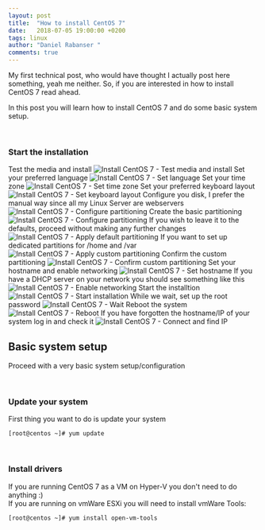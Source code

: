 ```yaml
---
layout: post
title:  "How to install CentOS 7"
date:   2018-07-05 19:00:00 +0200
tags: linux
author: "Daniel Rabanser "
comments: true
---
```

My first technical post, who would have thought I actually post here something, yeah me neither. So, if you are interested in how to install CentOS 7 read ahead.<!--excerpt-->


In this post you will learn how to install CentOS 7 and do some basic system setup.

<br>

### Start the installation
Test the media and install
![Install CentOS 7 - Test media and install](/assets/posts/2018-07-05-how-to-install-centos-7/1_InstallCentOS7TestMediaAndInstall.png)
Set your preferred language
![Install CentOS 7 - Set language](/assets/posts/2018-07-05-how-to-install-centos-7/2_InstallCentOS7SetLanguage.png)
Set your time zone
![Install CentOS 7 - Set time zone](/assets/posts/2018-07-05-how-to-install-centos-7/3_InstallCentOS7SetTimeZone.png)
Set your preferred keyboard layout
![Install CentOS 7 - Set keyboard layout](/assets/posts/2018-07-05-how-to-install-centos-7/4_InstallCentOS7SetKeyboardLayout.png)
Configure you disk, I prefer the manual way since all my Linux Server are webservers
![Install CentOS 7 - Configure partitioning](/assets/posts/2018-07-05-how-to-install-centos-7/5_InstallCentOS7ConfigurePartitioning1.png)
Create the basic partitioning
![Install CentOS 7 - Configure partitioning](/assets/posts/2018-07-05-how-to-install-centos-7/6_InstallCentOS7ConfigurePartitioning2.png)
If you wish to leave it to the defaults, proceed without making any further changes
![Install CentOS 7 - Apply default partitioning](/assets/posts/2018-07-05-how-to-install-centos-7/7_InstallCentOS7ApplyDefaultPartitioning.png)
If you want to set up dedicated partitions for /home and /var
![Install CentOS 7 - Apply custom partitioning](/assets/posts/2018-07-05-how-to-install-centos-7/8_InstallCentOS7ApplyCustomPartitioning.png)
Confirm the custom partitioning
![Install CentOS 7 - Confirm custom partitioning](/assets/posts/2018-07-05-how-to-install-centos-7/9_InstallCentOS7ConfirmCustomPartitioning.png)
Set your hostname and enable networking
![Install CentOS 7 - Set hostname](/assets/posts/2018-07-05-how-to-install-centos-7/10_InstallCentOS7SetHostname.png)
If you have a DHCP server on your network you should see something like this
![Install CentOS 7 - Enable networking](/assets/posts/2018-07-05-how-to-install-centos-7/11_InstallCentOS7EnableNetworking.png)
Start the installtion
![Install CentOS 7 - Start installation](/assets/posts/2018-07-05-how-to-install-centos-7/12_InstallCentOS7StartInstallation.png)
While we wait, set up the root password
![Install CentOS 7 - Wait](/assets/posts/2018-07-05-how-to-install-centos-7/13_InstallCentOS7Wait.png)
Reboot the system
![Install CentOS 7 - Reboot](/assets/posts/2018-07-05-how-to-install-centos-7/14_InstallCentOS7Reboot.png)
If you have forgotten the hostname/IP of your system log in and check it
![Install CentOS 7 - Connect and find IP](/assets/posts/2018-07-05-how-to-install-centos-7/15_ConnectToCentOS7AndFindIPAddress.png)



## Basic system setup
Proceed with a very basic system setup/configuration

<br>

### Update your system
First thing you want to do is update your system
```
[root@centos ~]# yum update
```
<br>

### Install drivers
If you are running CentOS 7 as a VM on Hyper-V you don't need to do anything :)  
If you are running on vmWare ESXi you will need to install vmWare Tools:
```
[root@centos ~]# yum install open-vm-tools
```
